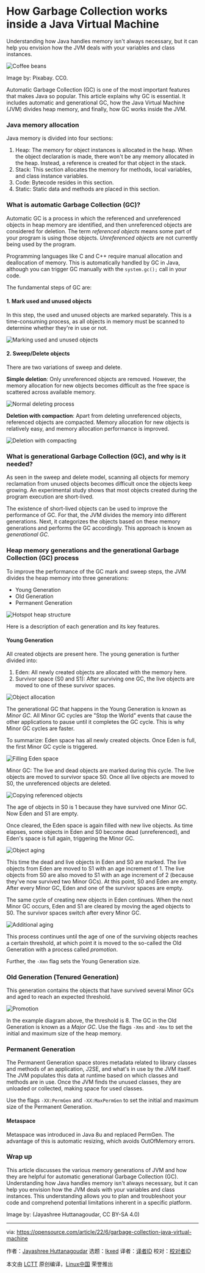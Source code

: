 [#]: subject: "How Garbage Collection works inside a Java Virtual Machine"
[#]: via: "https://opensource.com/article/22/6/garbage-collection-java-virtual-machine"
[#]: author: "Jayashree Huttanagoudar https://opensource.com/users/jayashree-huttanagoudar"
[#]: collector: "lkxed"
[#]: translator: "lkxed"
[#]: reviewer: " "
[#]: publisher: " "
[#]: url: " "

How Garbage Collection works inside a Java Virtual Machine
======
Understanding how Java handles memory isn't always necessary, but it can help you envision how the JVM deals with your variables and class instances.

![Coffee beans][1]

Image by: Pixabay. CC0.

Automatic Garbage Collection (GC) is one of the most important features that makes Java so popular. This article explains why GC is essential. It includes automatic and generational GC, how the Java Virtual Machine (JVM) divides heap memory, and finally, how GC works inside the JVM.

### Java memory allocation

Java memory is divided into four sections:

1. Heap: The memory for object instances is allocated in the heap. When the object declaration is made, there won't be any memory allocated in the heap. Instead, a reference is created for that object in the stack.
2. Stack: This section allocates the memory for methods, local variables, and class instance variables.
3. Code: Bytecode resides in this section.
4. Static: Static data and methods are placed in this section.

### What is automatic Garbage Collection (GC)?

Automatic GC is a process in which the referenced and unreferenced objects in heap memory are identified, and then unreferenced objects are considered for deletion. The term *referenced objects* means some part of your program is using those objects. *Unreferenced objects* are not currently being used by the program.

Programming languages like C and C++ require manual allocation and deallocation of memory. This is automatically handled by GC in Java, although you can trigger GC manually with the `system.gc();` call in your code.

The fundamental steps of GC are:

#### 1. Mark used and unused objects

In this step, the used and unused objects are marked separately. This is a time-consuming process, as all objects in memory must be scanned to determine whether they're in use or not.

![Marking used and unused objects][2]

#### 2. Sweep/Delete objects

There are two variations of sweep and delete.

**Simple deletion**: Only unreferenced objects are removed. However, the memory allocation for new objects becomes difficult as the free space is scattered across available memory.

![Normal deleting process][3]

**Deletion with compaction**: Apart from deleting unreferenced objects, referenced objects are compacted. Memory allocation for new objects is relatively easy, and memory allocation performance is improved.

![Deletion with compacting][4]

### What is generational Garbage Collection (GC), and why is it needed?

As seen in the sweep and delete model, scanning all objects for memory reclamation from unused objects becomes difficult once the objects keep growing. An experimental study shows that most objects created during the program execution are short-lived.

The existence of short-lived objects can be used to improve the performance of GC. For that, the JVM divides the memory into different generations. Next, it categorizes the objects based on these memory generations and performs the GC accordingly. This approach is known as *generational GC*.

### Heap memory generations and the generational Garbage Collection (GC) process

To improve the performance of the GC mark and sweep steps, the JVM divides the heap memory into three generations:

* Young Generation
* Old Generation
* Permanent Generation

![Hotspot heap structure][5]

Here is a description of each generation and its key features.

#### Young Generation

All created objects are present here. The young generation is further divided into:

1. Eden: All newly created objects are allocated with the memory here.
2. Survivor space (S0 and S1): After surviving one GC, the live objects are moved to one of these survivor spaces.

![Object allocation][6]

The generational GC that happens in the Young Generation is known as *Minor GC*. All Minor GC cycles are "Stop the World" events that cause the other applications to pause until it completes the GC cycle. This is why Minor GC cycles are faster.

To summarize: Eden space has all newly created objects. Once Eden is full, the first Minor GC cycle is triggered.

![Filling Eden space][7]

Minor GC: The live and dead objects are marked during this cycle. The live objects are moved to survivor space S0. Once all live objects are moved to S0, the unreferenced objects are deleted.

![Copying referenced objects][8]

The age of objects in S0 is 1 because they have survived one Minor GC. Now Eden and S1 are empty.

Once cleared, the Eden space is again filled with new live objects. As time elapses, some objects in Eden and S0 become dead (unreferenced), and Eden's space is full again, triggering the Minor GC.

![Object aging][9]

This time the dead and live objects in Eden and S0 are marked. The live objects from Eden are moved to S1 with an age increment of 1. The live objects from S0 are also moved to S1 with an age increment of 2 (because they've now survived two Minor GCs). At this point, S0 and Eden are empty. After every Minor GC, Eden and one of the survivor spaces are empty.

The same cycle of creating new objects in Eden continues. When the next Minor GC occurs, Eden and S1 are cleared by moving the aged objects to S0. The survivor spaces switch after every Minor GC.

![Additional aging][10]

This process continues until the age of one of the surviving objects reaches a certain threshold, at which point it is moved to the so-called the Old Generation with a process called *promotion*.

Further, the `-Xmn` flag sets the Young Generation size.

### Old Generation (Tenured Generation)

This generation contains the objects that have survived several Minor GCs and aged to reach an expected threshold.

![Promotion][11]

In the example diagram above, the threshold is 8. The GC in the Old Generation is known as a *Major GC*. Use the flags `-Xms` and `-Xmx` to set the initial and maximum size of the heap memory.

### Permanent Generation

The Permanent Generation space stores metadata related to library classes and methods of an application, J2SE, and what's in use by the JVM itself. The JVM populates this data at runtime based on which classes and methods are in use. Once the JVM finds the unused classes, they are unloaded or collected, making space for used classes.

Use the flags `-XX:PermGen` and `-XX:MaxPermGen` to set the initial and maximum size of the Permanent Generation.

#### Metaspace

Metaspace was introduced in Java 8u and replaced PermGen. The advantage of this is automatic resizing, which avoids OutOfMemory errors.

### Wrap up

This article discusses the various memory generations of JVM and how they are helpful for automatic generational Garbage Collection (GC). Understanding how Java handles memory isn't always necessary, but it can help you envision how the JVM deals with your variables and class instances. This understanding allows you to plan and troubleshoot your code and comprehend potential limitations inherent in a specific platform.

Image by: (Jayashree Huttanagoudar, CC BY-SA 4.0)

--------------------------------------------------------------------------------

via: https://opensource.com/article/22/6/garbage-collection-java-virtual-machine

作者：[Jayashree Huttanagoudar][a]
选题：[lkxed][b]
译者：[译者ID](https://github.com/译者ID)
校对：[校对者ID](https://github.com/校对者ID)

本文由 [LCTT](https://github.com/LCTT/TranslateProject) 原创编译，[Linux中国](https://linux.cn/) 荣誉推出

[a]: https://opensource.com/users/jayashree-huttanagoudar
[b]: https://github.com/lkxed
[1]: https://opensource.com/sites/default/files/lead-images/java-coffee-beans.jpg
[2]: https://opensource.com/sites/default/files/2022-06/1Marking.png
[3]: https://opensource.com/sites/default/files/2022-06/2NormalDeletion.png
[4]: https://opensource.com/sites/default/files/2022-06/3DeletionwithCompacting.png
[5]: https://opensource.com/sites/default/files/2022-06/4Hotspot.png
[6]: https://opensource.com/sites/default/files/2022-06/5ObjAllocation.png
[7]: https://opensource.com/sites/default/files/2022-06/6FillingEden.png
[8]: https://opensource.com/sites/default/files/2022-06/7CopyingRefdObjs.png
[9]: https://opensource.com/sites/default/files/2022-06/8ObjAging.png
[10]: https://opensource.com/sites/default/files/2022-06/9AddlAging.png
[11]: https://opensource.com/sites/default/files/2022-06/10Promotion.png
